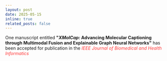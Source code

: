 ```yaml
---
layout: post
date: 2025-05-15
inline: true
related_posts: false
---
```


One manuscript entitled <b>"<i>XMolCap:</i> Advancing Molecular Captioning through Multimodal Fusion and Explainable Graph Neural Networks"</b> has been accepted for publication in the <span style="color: #FF3636;"><i>IEEE Journal of Biomedical and Health Informatics</i></span>